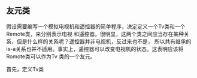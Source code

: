 ## 友元类
  假设需要编写一个模拟电视机和遥控器的简单程序，决定定义一个Tv类和一个Remote类，来分别表示电视
  和遥控器。很明显，这两个类之间应当存在某种关系，但是什么样的关系呢？遥控器并非电视机，反过来也不是，
  所以共有继承的is-a关系也并不适用。事实上，遥控器可以改变电视机的状态，这表明应该将Romote类可以作为Tv
  类的一个友元。

  首先，定义Tv类